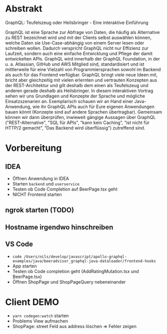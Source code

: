 # Abstrakt

GraphQL: Teufelszeug oder Heilsbringer - Eine interaktive Einführung

GraphQL ist eine Sprache zur Abfrage von Daten, die häufig als Alternative zu REST bezeichnet wird und mit der Clients selbst auswählen können, welche Daten sie Use-Case-abhängig von einem Server lesen oder schreiben wollen. Dadurch verspricht GraphQL nicht nur Effizienz zur Laufzeit, sondern auch eine einfache Entwicklung und Pflege der damit entwickelten APIs. GraphQL wird innerhalb der GraphQL Foundation, in der u. a. Atlassian, GitHub und AWS Mitglied sind, standardisiert und ist mittlerweile für eine Vielzahl von Programmiersprachen sowohl im Backend als auch für das Frontend verfügbar.
GraphQL bringt viele neue Ideen mit, bricht aber gleichzeitig mit vielen erlernten und vertrauten Konzepten aus der REST-Architektur und gilt deshalb dem einen als Teufelszeug und anderen gerade deshalb als Heilsbringer.
In diesem interaktiven Vortrag sehen wir uns Grundlagen und Konzepte der Sprache und mögliche Einsatzszenarien an. Exemplarisch schauen wir an Hand einer Java-Anwendung, wie ihr GraphQL APIs auch für Eure eigenen Anwendungen bauen könnt (Konzepte sind auf andere Sprachen übertragbar). Gemeinsam können wir dann überprüfen, inwieweit gängige Aussagen über GraphQL ("REST-Alternative", "SQL für APIs", “kann kein Caching”, “ist nicht für HTTP/2 gemacht”, “Das Backend wird überflüssig”) zutreffend sind.



# Vorbereitung

## IDEA

- Öffnen Anwendung in IDEA
- Starten `backend` und `userservice`
- Testen ob Code Completion auf BeerPage.tsx geht
- NICHT Frontend starten

## ngrok starten (TODO)

## Hostname irgendwo hinschreiben

## VS Code

- `code /Users/nils/develop/javascript/apollo-graphql-examples/java/beeradvisor_graphql-java-dataloader/frontend-hooks`
- App starten
- Testen ob Code completion geht (AddRatingMutation.tsx und BeerPage.tsx)
- Öffnen ShopPage und ShopPageQuery nebeneinander

# Client DEMO

- `yarn codegen:watch` starten
- Problems View aufmachen
- ShopPage: street Feld aus address löschen => Fehler zeigen
